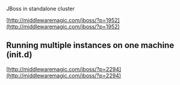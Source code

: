 JBoss in standalone cluster

[http://middlewaremagic.com/jboss/?p=1952](http://middlewaremagic.com/jboss/?p=1952)

## Running multiple instances on one machine (init.d)
 
[http://middlewaremagic.com/jboss/?p=2294](http://middlewaremagic.com/jboss/?p=2294)